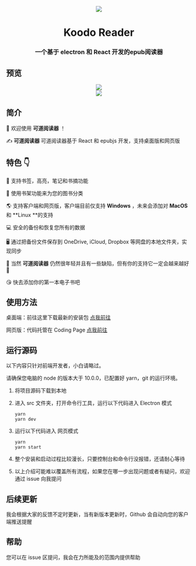 <div align="center" width="128px" height="128px">
<img src="https://i.loli.net/2020/03/28/9glPFj2HrbdSYIC.png" />
</div>

  <h1 align="center">
    Koodo Reader
  </h1>
  <h3 align="center">
    一个基于 electron 和 React 开发的epub阅读器
  </h3>

## 预览

<div align="center">
  <img src="https://i.loli.net/2020/03/23/jenEPUIuVJzC6bX.jpg" >
  <br/>
  <img src="https://i.loli.net/2020/03/23/UpVulqMBXRcEtJG.jpg" >
</div>

## 简介

👏 欢迎使用 **可道阅读器** ！

✍️ **可道阅读器** 可道阅读器基于 React 和 epubjs 开发，支持桌面版和网页版

## 特色 👇

📝 支持书签，高亮，笔记和书摘功能

🌉 使用书架功能来为您的图书分类

🌎 支持客户端和网页版，客户端目前仅支持 **Windows** ，未来会添加对 **MacOS** 和 **Linux **的支持

💻 安全的备份和恢复您所有的数据

🖥 通过把备份文件保存到 OneDrive, iCloud, Dropbox 等网盘的本地文件夹，实现同步

🌱 当然 **可道阅读器** 仍然很年轻并且有一些缺陷，但有你的支持它一定会越来越好 🏃

😘 快去添加你的第一本电子书吧

## 使用方法

桌面端：前往这里下载最新的安装包 [点我前往](https://github.com/troyeguo/koodo-reader/releases)

网页版：代码托管在 Coding Page [点我前往](https://reader.102410.xyz)

## 运行源码

以下内容只针对前端开发者，小白请略过。

请确保您电脑的 node 的版本大于 10.0.0，已配置好 yarn，git 的运行环境。

1. 将项目源码下载到本地

2. 进入 src 文件夹，打开命令行工具，运行以下代码进入 Electron 模式

   ```
   yarn
   yarn dev
   ```

3. 运行以下代码进入 网页模式

   ```
   yarn
   yarn start
   ```

4. 整个安装和启动过程比较漫长，只要控制台和命令行没报错，还请耐心等待

5. 以上介绍可能难以覆盖所有流程，如果您在哪一步出现问题或者有疑问，欢迎通过 issue 向我提问

## 后续更新

我会根据大家的反馈不定时更新，当有新版本更新时，Github 会自动向您的客户端推送提醒

## 帮助

您可以在 issue 区提问，我会在力所能及的范围内提供帮助
